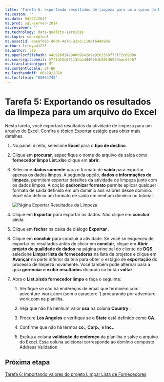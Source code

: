 ```yaml
---
title: 'Tarefa 5: exportando resultados de limpeza para um arquivo do Excel | Microsoft Docs'
ms.custom: ''
ms.date: 04/27/2017
ms.prod: sql-server-2014
ms.reviewer: ''
ms.technology: data-quality-services
ms.topic: conceptual
ms.assetid: eaeafd65-d0d4-4a7d-a3ad-110ef644e90b
author: lrtoyou1223
ms.author: lle
ms.openlocfilehash: 44c926d2429a0d9842e9e9202568f73f72c89d9a
ms.sourcegitcommit: 57f1d15c67113bbadd40861b886d6929aacd3467
ms.translationtype: MT
ms.contentlocale: pt-BR
ms.lasthandoff: 06/18/2020
ms.locfileid: "85064745"
---
```

# <a name="task-5-exporting-cleansing-results-to-an-excel-file"></a>Tarefa 5: Exportando os resultados da limpeza para um arquivo do Excel
  Nesta tarefa, você exportará resultados da atividade de limpeza para um arquivo do Excel. Confira o tópico [Exportar estágio](https://msdn.microsoft.com/library/hh213061.aspx#Export) para obter mais detalhes.  
  
1.  No painel direito, selecione **Excel** para o **tipo de destino**.  
  
2.  Clique em **procurar**, especifique o nome do arquivo de saída como **fornecedor limpo List.xls**e clique em **abrir**.  
  
3.  Selecione **dados somente** para o formato de **saída** para exportar apenas os dados limpos. A segunda opção, **dados e informações de limpeza**, permitem exportar detalhes da atividade de limpeza junto com os dados limpos. A opção **padronizar formato** permite aplicar qualquer formato de saída definido em um domínio aos valores desse domínio. Você não definiu um formato de saída em nenhum domínio no tutorial.  
  
     ![Página Exportar Resultados da Limpeza](../../2014/tutorials/media/et-exportingcleansingresultstoanexcelfile.jpg "Página Exportar Resultados da Limpeza")  
  
4.  Clique em **Exportar** para exportar os dados. Não clique em **concluir** ainda.  
  
5.  Clique em **fechar** na caixa de diálogo **Exportar** .  
  
6.  Clique em **concluir** para concluir a atividade. Se você se esqueceu de exportar os resultados antes de clicar em **concluir**, clique em **Abrir projeto de qualidade de dados** na página principal do cliente do **DQS**, selecione **Limpar lista de fornecedores** na lista de projetos e clique em **Avançar** na parte inferior da tela para obter o estágio de **exportação** do processo de limpeza novamente. Você também pode alternar para a guia **gerenciar e exibir resultados** clicando no botão **voltar** .  
  
7.  Abra o **List.xlsdo fornecedor limpo** e faça o seguinte:  
  
    1.  Verifique se não há endereços de email que terminem com adventure-work.com (sem o caractere ') procurando por adventure-work.com na planilha.  
  
    2.  Veja que não há nenhum valor **usa** na coluna **Country** .  
  
    3.  Procure **Los Angeles** e verifique se o **State** está definido como **CA**.  
  
    4.  Confirme que não há termos **co.**, **Corp.**, e **Inc.**.  
  
    5.  Exclua a coluna **validação de endereço** da planilha e salve o arquivo do Excel. Essa coluna adicional corresponde ao domínio composto Address Validation.  
  
## <a name="next-step"></a>Próxima etapa  
 [Tarefa 6: Importando valores do projeto Limpar Lista de Fornecedores](../../2014/tutorials/task-6-importing-values-from-the-cleanse-supplier-list-project.md)  
  
  
